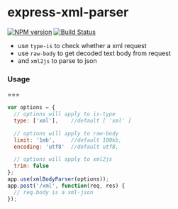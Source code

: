 # express-xml-parser

  [![NPM version](https://badge.fury.io/js/express-xml-parser.png)](http://badge.fury.io/js/express-xml-parser) [![Build Status](https://travis-ci.org/idy/express-xml-parser.svg?branch=master)](https://travis-ci.org/idy/express-xml-parser)

- use `type-is` to check whether a xml request
- use `raw-body` to get decoded text body from request
- and `xml2js` to parse to json

### Usage
===
```javascript
var options = {
  // options will apply to is-type
  type: ['xml'],    //default [ 'xml' ]

  // options will apply to raw-body
  limit: '1mb',     //default 100kb,
  encoding: 'utf8'  //default utf8,

  // options will apply to xml2js
  trim: false
};
app.use(xmlBodyParser(options));
app.post('/xml', function(req, res) {
  // req.body is a xml-json
});
```
